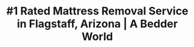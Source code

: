 ---
layout: location.njk
title: "#1 Rated Mattress Removal Service in Flagstaff, Arizona | A Bedder World"
description: "Professional mattress removal and disposal service in Flagstaff, Arizona. Mountain College Town eco-friendly disposal, next-day pickup, and competitive pricing. Call 720-263-6094 today!"
permalink: /mattress-removal/arizona/flagstaff/
city: Flagstaff
state: Arizona
stateSlug: arizona
coordinates: 
  lat: 35.1983
  lng: -111.6513
pricing:
  startingPrice: 125
  single: 125
  queen: 125
  king: 135
  boxSpring: 30

neighborhoods: [
  {
    "name": "Downtown Flagstaff",
    "zipCodes": [
      "86001"
    ]
  },
  {
    "name": "Northern Arizona University Area",
    "zipCodes": [
      "86011"
    ]
  },
  {
    "name": "Coconino Estates",
    "zipCodes": [
      "86001"
    ]
  },
  {
    "name": "Pine Canyon",
    "zipCodes": [
      "86004"
    ]
  },
  {
    "name": "Railroad Springs",
    "zipCodes": [
      "86003"
    ]
  },
  {
    "name": "Fort Valley",
    "zipCodes": [
      "86001"
    ]
  },
  {
    "name": "East Flagstaff",
    "zipCodes": [
      "86004"
    ]
  },
  {
    "name": "West Flagstaff",
    "zipCodes": [
      "86001"
    ]
  },
  {
    "name": "Doney Park",
    "zipCodes": [
      "86004"
    ]
  },
  {
    "name": "Timberline-Fernwood",
    "zipCodes": [
      "86004"
    ]
  },
  {
    "name": "Route 66 Historic District",
    "zipCodes": [
      "86001"
    ]
  },
  {
    "name": "Medical Center Area",
    "zipCodes": [
      "86002"
    ]
  },
  {
    "name": "Airport Area",
    "zipCodes": [
      "86001"
    ]
  },
  {
    "name": "Sunnyside",
    "zipCodes": [
      "86001"
    ]
  },
  {
    "name": "Mountain Communities",
    "zipCodes": [
      "86004"
    ]
  }
]
zipCodes: [
  "86001",
  "86002", 
  "86003",
  "86004",
  "86011"
]
recyclingPartners: [
  "City of Flagstaff Solid Waste Section",
  "Northern Arizona Waste Systems (NAWS)",
  "Skyline Waste",
  "Waste Management Arizona",
  "JT Waste"
]
localRegulations: "City of Flagstaff provides bulky waste collection every 5 weeks in geographic sections with assistance available for disabled and elderly residents. The city operates its own landfill and recycling center with environmental focus on waste reduction. Winter weather may cause service delays, and specific guidelines exist for snow placement of waste containers to accommodate municipal snow removal operations."
nearbyCities: [
  {
    "name": "Phoenix",
    "slug": "phoenix",
    "distance": 145,
    "isSuburb": false
  },
  {
    "name": "Tucson",
    "slug": "tucson",
    "distance": 213,
    "isSuburb": false
  },
  {
    "name": "Sedona",
    "slug": "sedona",
    "distance": 28,
    "isSuburb": false
  },
  {
    "name": "Williams",
    "slug": "williams",
    "distance": 32,
    "isSuburb": false
  },
  {
    "name": "Winslow",
    "slug": "winslow",
    "distance": 55,
    "isSuburb": false
  }
]

pageContent:
  heroDescription: "#1 rated mattress removal service in Flagstaff, Arizona. Professional pickup  We handle everything from Northern Arizona University student housing to Pine Canyon luxury communities and historic Route 66 districts. Serving 15+ neighborhoods throughout Arizona's Mountain College Town with full municipal compliance."
  aboutService: "Flagstaff's specialized mattress removal and environmental disposal experts, serving Arizona's premier Mountain College Town and world's first International Dark Sky City with unmatched four-season service capabilities and deep university community expertise. From the vibrant Northern Arizona University campus area and historic Route 66 downtown district to luxury mountain communities like Pine Canyon and established neighborhoods like Coconino Estates, we deliver professional mattress collection across 15+ distinctive neighborhoods throughout Flagstaff's dynamic 76,000+ residents, maintaining strict compliance with city solid waste regulations and high-elevation environmental standards. Our Flagstaff team understands the distinctive character of Arizona's Mountain College Town - from coordinating with major employers like Northern Arizona University, government sectors, tourism industry leaders, and tech research facilities like Lowell Observatory to navigating the sophisticated expectations of four-season living at 7,000+ feet elevation, winter weather challenges, and the unique blend of college student housing and permanent mountain resident communities that make Flagstaff Arizona's outdoor recreation and astronomical research capital. Through partnerships with City of Flagstaff Solid Waste Section and certified high-elevation recycling facilities, we guarantee responsible processing that meets all municipal standards while supporting Flagstaff's leadership role in environmental conservation and forest preservation that protects the pristine Coconino National Forest ecosystem surrounding our mountain community."
  serviceAreasIntro: "We provide comprehensive mattress pickup services throughout the greater Flagstaff area, covering all major neighborhoods from the university campus to the mountain forest communities:"
  regulationsCompliance: "Our service ensures full compliance with Flagstaff's comprehensive solid waste management regulations and high-elevation city requirements, providing proper documentation for your records and handling all required disposal preparation steps with special consideration for winter weather and mountain accessibility challenges."
  environmentalImpact: "Each Flagstaff mattress collection supports Arizona's Mountain College Town's commitment to environmental sustainability and high-elevation forest conservation. Working alongside City of Flagstaff Solid Waste Section and certified recycling partners, we've successfully diverted substantial volumes of mattress materials away from mountain landfills. Recovered components include steel spring systems, foam materials, cotton fabric layers, and hardwood frame structures - materials processed responsibly to minimize ecological impact while supporting Flagstaff's leadership role in forest preservation and environmental stewardship that protects the precious Coconino National Forest ecosystem and maintains the city's International Dark Sky City designation for astronomical research and natural resource protection."
  howItWorksScheduling: "Next-day slots available throughout Flagstaff and surrounding mountain communities. We'll confirm via text message and coordinate any special access requirements for winter weather conditions, mountain properties, or university housing protocols."
  howItWorksService: "Our fully licensed and insured Flagstaff crew handles complete mattress extraction from any location on your property, manages all city compliance requirements, and expertly navigates the unique characteristics of Arizona's Mountain College Town including four-season weather considerations, high-elevation logistics, winter accessibility challenges, and university community scheduling needs."
  howItWorksDisposal: "Your mattress is processed through City of Flagstaff Solid Waste Section, certified high-elevation recycling facilities, or approved mountain-appropriate waste management partners for responsible material recovery and environmental protection."
  sidebarStats:
    mattressesRemoved: "4,892"

reviews:
  count: 234
  featured: [
  {
    "text": "We're NAU students living in the university area and needed mattress removal when our roommate graduated. A Bedder World worked around our class schedules and completed the pickup quickly from our second-floor apartment. Perfect service for college students!",
    "author": "Jessica and Tyler",
    "neighborhood": "University Area"
  },
  {
    "text": "Living in Pine Canyon with mountain access roads, we weren't sure if pickup services would reach us. A Bedder World's crew had no problem navigating our mountain driveway and completed our king mattress removal professionally. They understand mountain living!",
    "author": "Mark R.",
    "neighborhood": "Pine Canyon"
  },
  {
    "text": "We needed mattress pickup during winter weather and A Bedder World coordinated around the snow conditions. Their team was prepared for mountain weather and completed the service safely. Appreciated their understanding of Flagstaff's unique climate!",
    "author": "Carol D.",
    "neighborhood": "Coconino Estates"
  }
]
faqs: [
  {
    "question": "How quickly can you pick up my mattress in Flagstaff?",
    "answer": "We offer next-day pickup slots throughout Flagstaff. Once scheduled, we'll confirm via text message and provide a specific pickup window. Most Flagstaff removals are completed within 24-48 hours of your initial request."
  },
  {
    "question": "Do you provide service during winter weather and snow?",
    "answer": "Yes! We understand Flagstaff's four-season climate and plan pickups around winter weather conditions. Our crew is equipped for snow and mountain weather. If conditions become unsafe, we'll reschedule at no additional charge."
  },
  {
    "question": "Can you access mountain properties and high-elevation areas?",
    "answer": "Absolutely! We regularly serve Pine Canyon, Fort Valley, and other mountain communities throughout Flagstaff. Our crew is experienced with mountain roads, steep driveways, and high-elevation logistics at no additional charge."
  },
  {
    "question": "Do you serve Northern Arizona University student housing?",
    "answer": "Yes! We work extensively with NAU area apartments, student housing, and dorm coordination throughout the university campus and surrounding neighborhoods. We understand academic schedules and can work with property management."
  },
  {
    "question": "What does your Flagstaff mattress removal service include?",
    "answer": "Complete mattress and box spring removal from any location in your home, loading, transportation, and environmentally responsible disposal. Our service includes all labor and cleanup - the quoted price covers everything."
  },
  {
    "question": "Do you charge extra fees beyond the quoted price?",
    "answer": "No hidden fees! Our quoted price covers complete removal service including pickup, loading, transportation, and disposal. We only charge extra for extreme access situations requiring special equipment, which we'd discuss upfront."
  },
  {
    "question": "Can you remove mattresses from upstairs bedrooms?",
    "answer": "Definitely! We handle mattress removal from any floor including upstairs bedrooms, basements, and tight spaces. Our crew comes equipped to safely navigate stairs and narrow hallways at no additional charge."
  },
  {
    "question": "What makes your Flagstaff service different from standard waste removal companies?",
    "answer": "We specialize exclusively in mattress removal with dedicated crews, proper equipment, and environmentally responsible disposal methods. Our team understands Flagstaff's unique mountain climate, university community needs, winter weather challenges, and high-elevation property access requirements."
  }
]
---